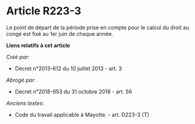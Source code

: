 # Article R223-3

Le point de départ de la période prise en compte pour le calcul du droit au congé est fixé au 1er juin de chaque année.

**Liens relatifs à cet article**

_Créé par_:

  - Décret n°2013-612 du 10 juillet 2013 - art. 3

_Abrogé par_:

  - Décret n°2018-953 du 31 octobre 2018 - art. 56

_Anciens textes_:

  - Code du travail applicable à Mayotte. - art. D223-3 (T)
